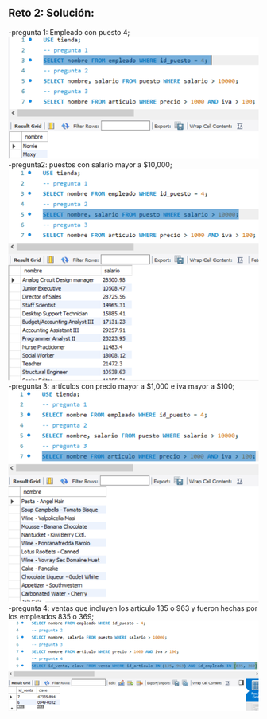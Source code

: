 ## Reto 2: Solución:
-pregunta 1: Empleado con puesto 4;
![solucion1](imagenes/s1r2pregunta1.png)
-pregunta2: puestos con salario mayor a $10,000;
![solucion2](imagenes/s1r2pregunta2.png)
-pregunta 3: artículos con precio mayor a $1,000 e iva mayor a $100;
![solucion3](imagenes/s1r2pregunta3.png)
-pregunta 4: ventas que incluyen los artículo 135 o 963 y fueron hechas por los empleados 835 o 369;
![solucion4](imagenes/s1r2pregunta4.png)

